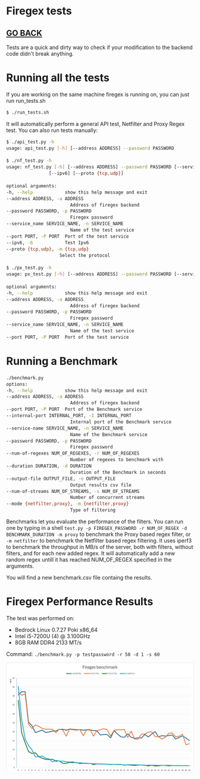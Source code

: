 # Firegex tests

## [GO BACK](../README.md)

Tests are a quick and dirty way to check if your modification to the backend code didn't break anything.

# Running all the tests
If you are working on the same machine firegex is running on, you can just run run_tests.sh
```bash
$ ./run_tests.sh
```
It will automatically perform a general API test, Netfilter and Proxy Regex test. 
You can also run tests manually:
```bash
$ ./api_test.py -h
usage: api_test.py [-h] [--address ADDRESS] --password PASSWORD

$ ./nf_test.py -h
usage: nf_test.py [-h] [--address ADDRESS] --password PASSWORD [--service_name SERVICE_NAME] [--port PORT]
                [--ipv6] [--proto {tcp,udp}]

optional arguments:
-h, --help            show this help message and exit
--address ADDRESS, -a ADDRESS
                        Address of firegex backend
--password PASSWORD, -p PASSWORD
                        Firegex password
--service_name SERVICE_NAME, -n SERVICE_NAME
                        Name of the test service
--port PORT, -P PORT  Port of the test service
--ipv6, -6            Test Ipv6
--proto {tcp,udp}, -m {tcp,udp}
                    Select the protocol

$ ./px_test.py -h
usage: px_test.py [-h] [--address ADDRESS] --password PASSWORD [--service_name SERVICE_NAME] [--port PORT]

optional arguments:
-h, --help            show this help message and exit
--address ADDRESS, -a ADDRESS
                        Address of firegex backend
--password PASSWORD, -p PASSWORD
                        Firegex password
--service_name SERVICE_NAME, -n SERVICE_NAME
                        Name of the test service
--port PORT, -P PORT  Port of the test service
```
# Running a Benchmark
```bash
./benchmark.py
options:
-h, --help            show this help message and exit
--address ADDRESS, -a ADDRESS
                        Address of firegex backend
--port PORT, -P PORT  Port of the Benchmark service
--internal-port INTERNAL_PORT, -I INTERNAL_PORT
                        Internal port of the Benchmark service
--service-name SERVICE_NAME, -n SERVICE_NAME
                        Name of the Benchmark service
--password PASSWORD, -p PASSWORD
                        Firegex password
--num-of-regexes NUM_OF_REGEXES, -r NUM_OF_REGEXES
                        Number of regexes to benchmark with
--duration DURATION, -d DURATION
                        Duration of the Benchmark in seconds
--output-file OUTPUT_FILE, -o OUTPUT_FILE
                        Output results csv file
--num-of-streams NUM_OF_STREAMS, -s NUM_OF_STREAMS
                        Number of concurrent streams
--mode {netfilter,proxy}, -m {netfilter,proxy}
                        Type of filtering
```
Benchmarks let you evaluate the performance of the filters. You can run one by typing in a shell  ```test.py -p FIREGEX_PASSWORD -r NUM_OF_REGEX -d BENCHMARK_DURATION -m proxy``` to benchmark the Proxy based regex filter, or ``` -m netfilter ``` to benchmark the Netfilter based regex filtering.
It uses iperf3 to benchmark the throughput in MB/s of the server, both with filters, without filters, and for each new added regex. It will automatically add a new random regex untill it has reached NUM_OF_REGEX specified in the arguments. 

You will find a new benchmark.csv file containg the results.

# Firegex Performance Results

The test was performed on:
- Bedrock Linux 0.7.27 Poki x86_64
- Intel i5-7200U (4) @ 3.100GHz
- 8GB RAM DDR4 2133 MT/s

Command: `./benchmark.py -p testpassword -r 50 -d 1 -s 60`

![Firegex Benchmark](results/Benchmark-chart.png)
